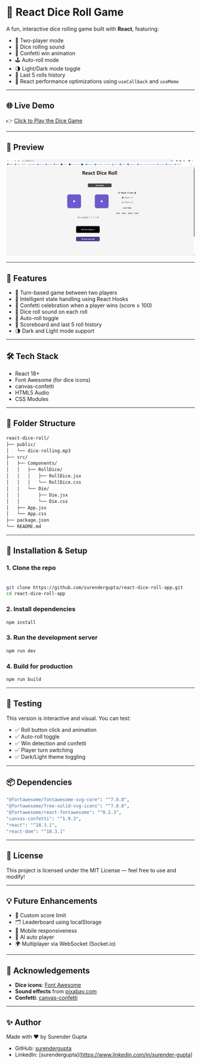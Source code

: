 # 🎲 React Dice Roll Game

A fun, interactive dice rolling game built with **React**, featuring:

- 🎲 Two-player mode
- 🎵 Dice rolling sound
- 🥳 Confetti win animation
- 🕹 Auto-roll mode
- 🌗 Light/Dark mode toggle
- 📜 Last 5 rolls history
- 🧠 React performance optimizations using `useCallback` and `useMemo`

---

## 🌐 Live Demo

👉 [Click to Play the Dice Game](https://react-dice-roll-app.vercel.app/)

---

## 📸 Preview

![Dice Roll Preview](./public/screenshot.png) 

---

## 🚀 Features

- 🎯 Turn-based game between two players
- 🧠 Intelligent state handling using React Hooks
- 🎉 Confetti celebration when a player wins (score ≥ 100)
- 🎵 Dice roll sound on each roll
- 🔁 Auto-roll toggle
- 📓 Scoreboard and last 5 roll history
- 🌗 Dark and Light mode support

---

## 🛠 Tech Stack

- React 18+
- Font Awesome (for dice icons)
- canvas-confetti
- HTML5 Audio
- CSS Modules

---

## 📁 Folder Structure

```bash
react-dice-roll/
├── public/
│   └── dice-rolling.mp3
├── src/
│   ├── Components/
│   │   ├── RollDice/
│   │   │   ├── RollDice.jsx
│   │   │   └── RollDice.css
│   │   └── Die/
│   │       ├── Die.jsx
│   │       └── Die.css
│   ├── App.jsx
│   └── App.css
├── package.json
└── README.md
```

---

## 🔧 Installation & Setup
### 1. Clone the repo
```bash

git clone https://github.com/surendergupta/react-dice-roll-app.git
cd react-dice-roll-app

```

### 2. Install dependencies
```bash
npm install
```

### 3. Run the development server
```bash
npm run dev
```

### 4. Build for production
```bash
npm run build
```

---

## 🧪 Testing
This version is interactive and visual. You can test:
- ✅ Roll button click and animation
- ✅ Auto-roll toggle
- ✅ Win detection and confetti
- ✅ Player turn switching
- ✅ Dark/Light theme toggling

---

## 📦 Dependencies
```bash
"@fortawesome/fontawesome-svg-core": "^7.0.0",
"@fortawesome/free-solid-svg-icons": "^7.0.0",
"@fortawesome/react-fontawesome": "^0.2.3",
"canvas-confetti": "^1.9.3",
"react": "^18.3.1",
"react-dom": "^18.3.1"

```

---

## 📃 License
This project is licensed under the MIT License — feel free to use and modify!

---

## 💡 Future Enhancements
- 🧮 Custom score limit
- 🗂 Leaderboard using localStorage
- 📱 Mobile responsiveness
- 🧠 AI auto player
- 🌍 Multiplayer via WebSocket (Socket.io)

---

## 🙌 Acknowledgements
- **Dice icons**: [Font Awesome](https://fontawesome.com/)
- **Sound effects** from [pixabay.com](https://pixabay.com/)
- **Confetti**: [canvas-confetti](https://github.com/catdad/canvas-confetti)

---

## ✨ Author
Made with ❤️ by Surender Gupta

- GitHub: [surendergupta](https://github.com/surendergupta)
- LinkedIn: [surendergupta](https://www.linkedin.com/in/surender-gupta]